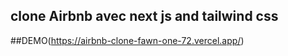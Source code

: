## clone Airbnb avec next js and tailwind css

##DEMO(https://airbnb-clone-fawn-one-72.vercel.app/)
